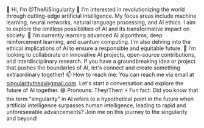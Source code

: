 👋 Hi, I’m @TheAiSingularity
👀 I’m interested in revolutionizing the world through cutting-edge artificial intelligence. My focus areas include machine learning, neural networks, natural language processing, and AI ethics. I aim to explore the limitless possibilities of AI and its transformative impact on society.
🌱 I’m currently learning advanced AI algorithms, deep reinforcement learning, and quantum computing. I'm also delving into the ethical implications of AI to ensure a responsible and equitable future.
💞️ I’m looking to collaborate on innovative AI projects, open-source contributions, and interdisciplinary research. If you have a groundbreaking idea or project that pushes the boundaries of AI, let's connect and create something extraordinary together!
📫 How to reach me: You can reach me via email at singularitytheai@gmail.com. Let's start a conversation and explore the future of AI together.
😄 Pronouns: They/Them
⚡ Fun fact: Did you know that the term "singularity" in AI refers to a hypothetical point in the future when artificial intelligence surpasses human intelligence, leading to rapid and unforeseeable advancements? Join me on this journey to the singularity and beyond!
